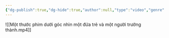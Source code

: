 ```yaml
---
{"dg-publish":true,"dg-hide":true,"author":null,"type":"video","genre":"life","tags":["motivation","life"],"title":"Một thước phim dưới góc nhìn một đứa trẻ và một người trưởng thành","permalink":"/mot-thuoc-phim-duoi-goc-nhin-mot-dua-tre-va-mot-nguoi-truong-thanh/","hide":true,"dgPassFrontmatter":true}
---
```



![[Một thước phim dưới góc nhìn một đứa trẻ và một người trưởng thành.mp4]]
